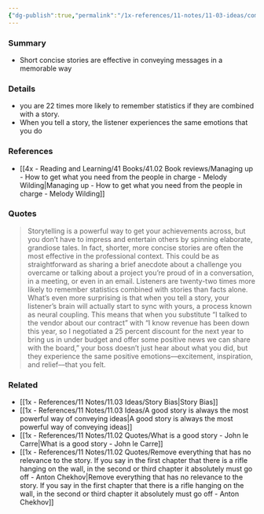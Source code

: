 ```yaml
---
{"dg-publish":true,"permalink":"/1x-references/11-notes/11-03-ideas/combine-stories-with-statistics-to-increase-impact/","title":"Combine stories with statistics to increase impact","created":"2025-09-21T17:41:40.382+03:00","updated":"2025-09-23T08:02:29.026+03:00"}
---
```



### Summary
- Short concise stories are effective in conveying messages in a memorable way

### Details
- you are 22 times more likely to remember statistics if they are combined with a story.
- When you tell a story, the listener experiences the same emotions that you do

### References
- [[4x - Reading and Learning/41 Books/41.02 Book reviews/Managing up - How to get what you need from the people in charge - Melody Wilding\|Managing up - How to get what you need from the people in charge - Melody Wilding]]

### Quotes
> Storytelling is a powerful way to get your achievements across, but you don’t have to impress and entertain others by spinning elaborate, grandiose tales. In fact, shorter, more concise stories are often the most effective in the professional context. This could be as straightforward as sharing a brief anecdote about a challenge you overcame or talking about a project you’re proud of in a conversation, in a meeting, or even in an email. Listeners are twenty-two times more likely to remember statistics combined with stories than facts alone. What’s even more surprising is that when you tell a story, your listener’s brain will actually start to sync with yours, a process known as neural coupling. This means that when you substitute “I talked to the vendor about our contract” with “I know revenue has been down this year, so I negotiated a 25 percent discount for the next year to bring us in under budget and offer some positive news we can share with the board,” your boss doesn’t just hear about what you did, but they experience the same positive emotions––excitement, inspiration, and relief––that you felt.


### Related
- [[1x - References/11 Notes/11.03 Ideas/Story Bias\|Story Bias]]
- [[1x - References/11 Notes/11.03 Ideas/A good story is always the most powerful way of conveying ideas\|A good story is always the most powerful way of conveying ideas]]
- [[1x - References/11 Notes/11.02 Quotes/What is a good story - John le Carre\|What is a good story - John le Carre]]
- [[1x - References/11 Notes/11.02 Quotes/Remove everything that has no relevance to the story. If you say in the first chapter that there is a rifle hanging on the wall, in the second or third chapter it absolutely must go off - Anton Chekhov\|Remove everything that has no relevance to the story. If you say in the first chapter that there is a rifle hanging on the wall, in the second or third chapter it absolutely must go off - Anton Chekhov]]